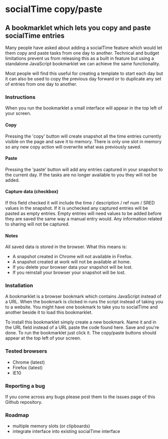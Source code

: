 # socialTime copy/paste
## A bookmarklet which lets you copy and paste socialTime entries

Many people have asked about adding a socialTime feature which would let them copy and paste tasks from one day to another. Technical and budget limitations prevent us from releasing this as a built in feature but using a standalone JavaScript bookmarklet we can achieve the same functionality.

Most people will find this useful for creating a template to start each day but it can also be used to copy the previous day forward or to duplicate any set of entries from one day to another.

### Instructions

When you run the bookmarklet a small interface will appear in the top left of your screen.

#### Copy

Pressing the 'copy' button will create snapshot all the time entries currently visible on the page and save it to memory. There is only one slot in memory so any new copy action will overwrite what was previously saved.

#### Paste

Pressing the 'paste' button will add any entries captured in your snapshot to the current day. If the tasks are no longer available to you they will not be added. 

#### Capture data (checkbox)

If this field checked it will include the time / description / ref num / SRED values in the snapshot. If it is unchecked any captured entries will be pasted as empty entries.  Empty entries will need values to be added before they are saved the same way a manual entry would. Any information related to sharing will not be captured.

#### Notes

All saved data is stored in the browser. What this means is:
 
- A snapshot created in Chrome will not available in Firefox.
- A snapshot created at work will not be available at home.
- If you delete your browser data your snapshot will be lost.
- If you reinstall your browser your snapshot will be lost.

### Installation

A bookmarklet is a browser bookmark which contains JavaScript instead of a URL. When the bookmark is clicked in runs the script instead of taking you to a website. You might have one bookmark to take you to socialTime and another beside it to load this bookmarklet.

To install this bookmarklet simply create a new bookmark. Name it and in the URL field instead of a URL paste the code found here. Save and you're done. To run the bookmarklet just click it. The copy/paste buttons should appear at the top left of your screen.

### Tested browsers

- Chrome (latest)
- Firefox (latest)
- IE10

### Reporting a bug

If you come across any bugs please post them to the issues page of this Github repository.

### Roadmap

- multiple memory slots (or clipboards)
- integrate interface into existing socialTime interface